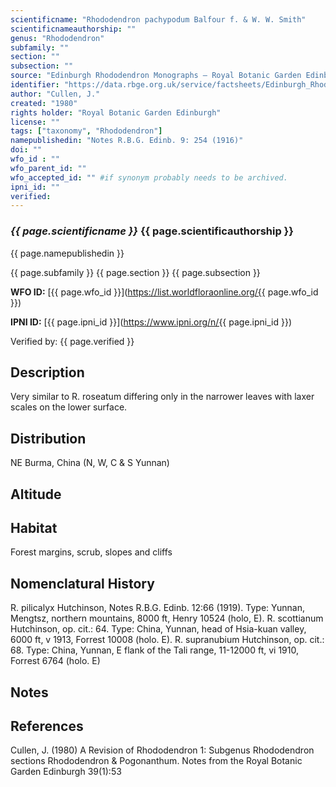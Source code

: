 ```yaml
---
scientificname: "Rhododendron pachypodum Balfour f. & W. W. Smith"
scientificnameauthorship: ""
genus: "Rhododendron"
subfamily: ""
section: ""
subsection: ""
source: "Edinburgh Rhododendron Monographs – Royal Botanic Garden Edinburgh"
identifier: "https://data.rbge.org.uk/service/factsheets/Edinburgh_Rhododendron_Monographs.xhtml"
author: "Cullen, J."
created: "1980"
rights holder: "Royal Botanic Garden Edinburgh"
license: ""
tags: ["taxonomy", "Rhododendron"]
namepublishedin: "Notes R.B.G. Edinb. 9: 254 (1916)"
doi: ""
wfo_id : ""
wfo_parent_id: ""
wfo_accepted_id: "" #if synonym probably needs to be archived.                      
ipni_id: ""
verified:
---
```

### _{{ page.scientificname }}_ {{ page.scientificauthorship }}
 {{ page.namepublishedin }}

{{ page.subfamily }} {{ page.section }} {{ page.subsection }}

**WFO ID:** [{{ page.wfo_id }}](https://list.worldfloraonline.org/{{ page.wfo_id }})

**IPNI ID:** [{{ page.ipni_id }}](https://www.ipni.org/n/{{ page.ipni_id }})

Verified by: {{ page.verified }}



## Description
Very similar to R. roseatum differing only in the narrower leaves with laxer scales on the lower surface.

## Distribution
NE Burma, China (N, W, C & S Yunnan)

## Altitude


## Habitat
Forest margins, scrub, slopes and cliffs

## Nomenclatural History
R. pilicalyx Hutchinson, Notes R.B.G. Edinb. 12:66 (1919). Type: Yunnan, Mengtsz, northern mountains, 8000 ft, Henry 10524 (holo, E). R. scottianum Hutchinson, op. cit.: 64. Type: China, Yunnan, head of Hsia-kuan valley, 6000 ft, v 1913, Forrest 10008 (holo. E). R. supranubium Hutchinson, op. cit.: 68. Type: China, Yunnan, E flank of the Tali range, 11-12000 ft, vi 1910, Forrest 6764 (holo. E)
                       
## Notes


## References

Cullen, J. (1980) A Revision of Rhododendron 1: Subgenus Rhododendron sections Rhododendron & Pogonanthum. Notes from the Royal Botanic Garden Edinburgh 39(1):53
